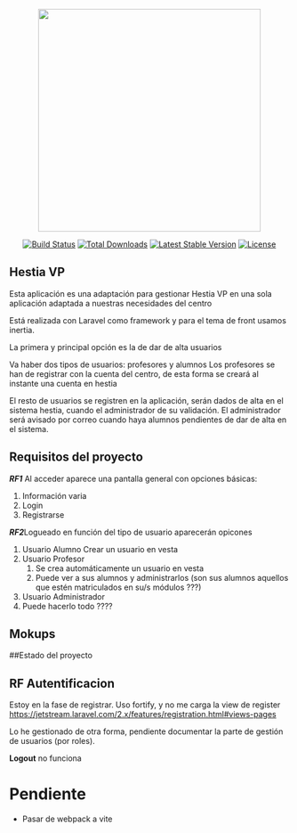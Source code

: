 <p align="center"><a href="https://laravel.com" target="_blank"><img src="https://raw.githubusercontent.com/laravel/art/master/logo-lockup/5%20SVG/2%20CMYK/1%20Full%20Color/laravel-logolockup-cmyk-red.svg" width="400"></a></p>

<p align="center">
<a href="https://travis-ci.org/laravel/framework"><img src="https://travis-ci.org/laravel/framework.svg" alt="Build Status"></a>
<a href="https://packagist.org/packages/laravel/framework"><img src="https://img.shields.io/packagist/dt/laravel/framework" alt="Total Downloads"></a>
<a href="https://packagist.org/packages/laravel/framework"><img src="https://img.shields.io/packagist/v/laravel/framework" alt="Latest Stable Version"></a>
<a href="https://packagist.org/packages/laravel/framework"><img src="https://img.shields.io/packagist/l/laravel/framework" alt="License"></a>
</p>

## Hestia VP

Esta aplicación es una adaptación para gestionar Hestia VP en una sola aplicación adaptada a nuestras necesidades del centro

Está realizada con Laravel como framework y para el tema de front usamos inertia.

La primera y principal opción es la de dar de alta usuarios

Va haber dos tipos de usuarios: profesores y alumnos
Los profesores se han de registrar con la cuenta del centro, de esta forma se creará al instante una cuenta en hestia

El resto de usuarios se  registren en la aplicación, serán dados de alta en el sistema hestia, cuando el administrador de su validación. El administrador será avisado por correo cuando haya alumnos pendientes de dar de alta en el sistema.
## Requisitos del proyecto
*****RF1*****  Al acceder aparece una pantalla general con opciones básicas:

1. Información varia
2. Login
3. Registrarse

*****RF2*****Logueado en función del tipo de usuario aparecerán opicones

1. Usuario Alumno Crear un usuario en vesta
2. Usuario Profesor
   1. Se crea automáticamente un usuario en vesta
   2. Puede ver a sus alumnos y administrarlos (son sus alumnos aquellos que estén matriculados en su/s módulos ???)
3. Usuario Administrador
 1. Puede hacerlo todo ????
  

## Mokups




##Estado del proyecto
## RF Autentificacion
Estoy en la fase de registrar. Uso fortify, y no me carga la view de register
 https://jetstream.laravel.com/2.x/features/registration.html#views-pages

Lo he gestionado de otra forma, pendiente documentar la parte de gestión de usuarios (por roles).
  
  ****Logout**** no funciona  
  
# Pendiente

 * Pasar de webpack a vite